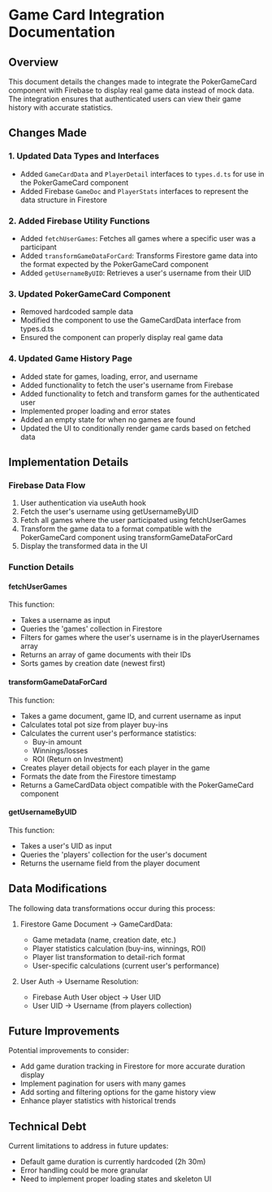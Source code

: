 # Game Card Integration Documentation

## Overview
This document details the changes made to integrate the PokerGameCard component with Firebase to display real game data instead of mock data. The integration ensures that authenticated users can view their game history with accurate statistics.

## Changes Made

### 1. Updated Data Types and Interfaces
- Added `GameCardData` and `PlayerDetail` interfaces to `types.d.ts` for use in the PokerGameCard component
- Added Firebase `GameDoc` and `PlayerStats` interfaces to represent the data structure in Firestore

### 2. Added Firebase Utility Functions
- Added `fetchUserGames`: Fetches all games where a specific user was a participant
- Added `transformGameDataForCard`: Transforms Firestore game data into the format expected by the PokerGameCard component
- Added `getUsernameByUID`: Retrieves a user's username from their UID

### 3. Updated PokerGameCard Component
- Removed hardcoded sample data
- Modified the component to use the GameCardData interface from types.d.ts
- Ensured the component can properly display real game data

### 4. Updated Game History Page
- Added state for games, loading, error, and username
- Added functionality to fetch the user's username from Firebase
- Added functionality to fetch and transform games for the authenticated user
- Implemented proper loading and error states
- Added an empty state for when no games are found
- Updated the UI to conditionally render game cards based on fetched data

## Implementation Details

### Firebase Data Flow
1. User authentication via useAuth hook
2. Fetch the user's username using getUsernameByUID
3. Fetch all games where the user participated using fetchUserGames
4. Transform the game data to a format compatible with the PokerGameCard component using transformGameDataForCard
5. Display the transformed data in the UI

### Function Details

#### fetchUserGames
This function:
- Takes a username as input
- Queries the 'games' collection in Firestore
- Filters for games where the user's username is in the playerUsernames array
- Returns an array of game documents with their IDs
- Sorts games by creation date (newest first)

#### transformGameDataForCard
This function:
- Takes a game document, game ID, and current username as input
- Calculates total pot size from player buy-ins
- Calculates the current user's performance statistics:
  - Buy-in amount
  - Winnings/losses
  - ROI (Return on Investment)
- Creates player detail objects for each player in the game
- Formats the date from the Firestore timestamp
- Returns a GameCardData object compatible with the PokerGameCard component

#### getUsernameByUID
This function:
- Takes a user's UID as input
- Queries the 'players' collection for the user's document
- Returns the username field from the player document

## Data Modifications
The following data transformations occur during this process:

1. Firestore Game Document → GameCardData:
   - Game metadata (name, creation date, etc.)
   - Player statistics calculation (buy-ins, winnings, ROI)
   - Player list transformation to detail-rich format
   - User-specific calculations (current user's performance)

2. User Auth → Username Resolution:
   - Firebase Auth User object → User UID
   - User UID → Username (from players collection)

## Future Improvements
Potential improvements to consider:
- Add game duration tracking in Firestore for more accurate duration display
- Implement pagination for users with many games
- Add sorting and filtering options for the game history view
- Enhance player statistics with historical trends

## Technical Debt
Current limitations to address in future updates:
- Default game duration is currently hardcoded (2h 30m)
- Error handling could be more granular
- Need to implement proper loading states and skeleton UI

